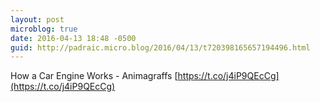 ```yaml
---
layout: post
microblog: true
date: 2016-04-13 18:48 -0500
guid: http://padraic.micro.blog/2016/04/13/t720398165657194496.html
---
```

How a Car Engine Works - Animagraffs [https://t.co/j4iP9QEcCg](https://t.co/j4iP9QEcCg)
